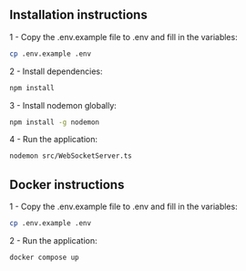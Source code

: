 ## Installation instructions

1 - Copy the .env.example file to .env and fill in the variables:

```bash
cp .env.example .env
```

2 - Install dependencies:

```bash
npm install
```

3 - Install nodemon globally:

```bash
npm install -g nodemon
```

4 - Run the application:

```bash
nodemon src/WebSocketServer.ts
```

## Docker instructions

1 - Copy the .env.example file to .env and fill in the variables:

```bash
cp .env.example .env
```

2 - Run the application:

```bash
docker compose up
```
